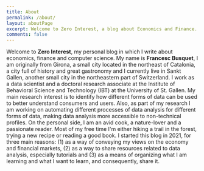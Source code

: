 ```yaml
---
title: About
permalink: /about/
layout: aboutPage
excerpt: Welcome to Zero Interest, a blog about Economics and Finance.
comments: false
---
```



Welcome to **Zero Interest**, my personal blog in which I write about economics, finance and computer science. My name is **Francesc Busquet**, I am originally from Girona, a small city located in the northeast of Catalonia, a city full of history and great gastronomy and I currently live in Sankt Gallen, another small city in the northeastern part of Switzerland.
I work as a data scientist and a doctoral research associate at the Institute of Behavioral Science and Technology (IBT) at the University of St. Gallen. My main research interest is to identify how different forms of data can be used to better understand consumers and users. Also, as part of my research I am working on automating different processes of data analysis for different forms of data, making data analysis more accessible to non-technical profiles.
On the personal side, I am an avid cook, a nature-lover and a passionate reader. Most of my free time I'm either hiking a trail in the forest, trying a new recipe or reading a good book.
I started this blog in 2021, for three main reasons: (1) as a way of conveying my views on the economy and financial markets, (2) as a way to share resources related to data analysis, especially tutorials and (3) as a means of organizing what I am learning and what I want to learn, and consequently, share it.


